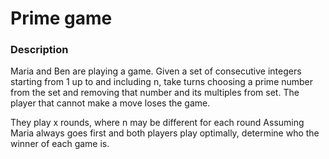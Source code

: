 # Prime game

### Description
Maria and Ben are playing a game. Given a set of consecutive integers
starting from 1 up to and including n, take turns choosing a prime
number from the set and removing that number and its multiples from
set. The player that cannot make a move loses the game.

They play x rounds, where n may be different for each round
Assuming Maria always goes first and both players play optimally,
determine who the winner of each game is.
